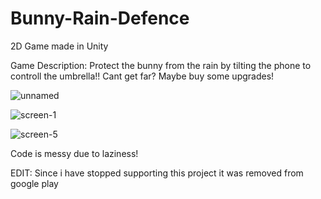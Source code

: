 # Bunny-Rain-Defence

2D Game made in Unity

Game Description: 
Protect the bunny from the rain by tilting the phone to controll the umbrella!!
Cant get far? Maybe buy some upgrades!

![unnamed](https://user-images.githubusercontent.com/35507715/99890837-f3e62080-2c6b-11eb-878a-ded73b6e5955.png)

![screen-1](https://user-images.githubusercontent.com/35507715/99890897-addd8c80-2c6c-11eb-8cad-d5b62ab837c6.jpg)

![screen-5](https://user-images.githubusercontent.com/35507715/99890836-f34d8a00-2c6b-11eb-9862-cc6da5117081.jpg)


Code is messy due to laziness!

EDIT: Since i have stopped supporting this project it was removed from google play
